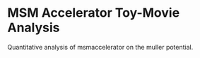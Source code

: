 MSM Accelerator Toy-Movie Analysis
===========

Quantitative analysis of msmaccelerator on the muller potential.
